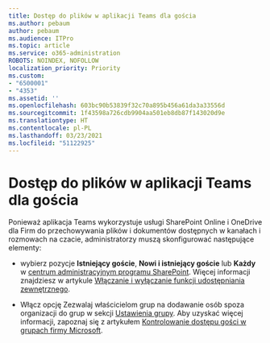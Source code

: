 ```yaml
---
title: Dostęp do plików w aplikacji Teams dla gościa
ms.author: pebaum
author: pebaum
ms.audience: ITPro
ms.topic: article
ms.service: o365-administration
ROBOTS: NOINDEX, NOFOLLOW
localization_priority: Priority
ms.custom:
- "6500001"
- "4353"
ms.assetid: ''
ms.openlocfilehash: 603bc90b53839f32c70a895b456a61da3a33556d
ms.sourcegitcommit: 1f43598a726cdb9904aa501eb8db87f143020d9e
ms.translationtype: HT
ms.contentlocale: pl-PL
ms.lasthandoff: 03/23/2021
ms.locfileid: "51122925"
---
```

# <a name="guest-access-to-teams-files"></a>Dostęp do plików w aplikacji Teams dla gościa

Ponieważ aplikacja Teams wykorzystuje usługi SharePoint Online i OneDrive dla Firm do przechowywania plików i dokumentów dostępnych w kanałach i rozmowach na czacie, administratorzy muszą skonfigurować następujące elementy:

- wybierz pozycje **Istniejący goście**, **Nowi i istniejący goście** lub **Każdy** w [centrum administracyjnym programu SharePoint](https://admin.microsoft.com/sharepoint?page=sharing&modern=true). Więcej informacji znajdziesz w artykule [Włączanie i wyłączanie funkcji udostępniania zewnętrznego](https://docs.microsoft.com/sharepoint/turn-external-sharing-on-or-off).

- Włącz opcję Zezwalaj właścicielom grup na dodawanie osób spoza organizacji do grup w sekcji [Ustawienia grupy](https://admin.microsoft.com/Adminportal/Home?source=applauncher#/Settings/Services/:/Settings/L1/O365Groups). Aby uzyskać więcej informacji, zapoznaj się z artykułem [Kontrolowanie dostępu gości w grupach firmy Microsoft](https://docs.microsoft.com/microsoftteams/teams-dependencies#control-guest-access-in-office-365-groups).
